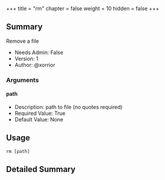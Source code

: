 +++
title = "rm"
chapter = false
weight = 10
hidden = false
+++

## Summary
Remove a file
  
- Needs Admin: False  
- Version: 1  
- Author: @xorrior  

### Arguments
#### path

- Description: path to file (no quotes required)  
- Required Value: True  
- Default Value: None  

## Usage

```
rm [path]
```


## Detailed Summary
